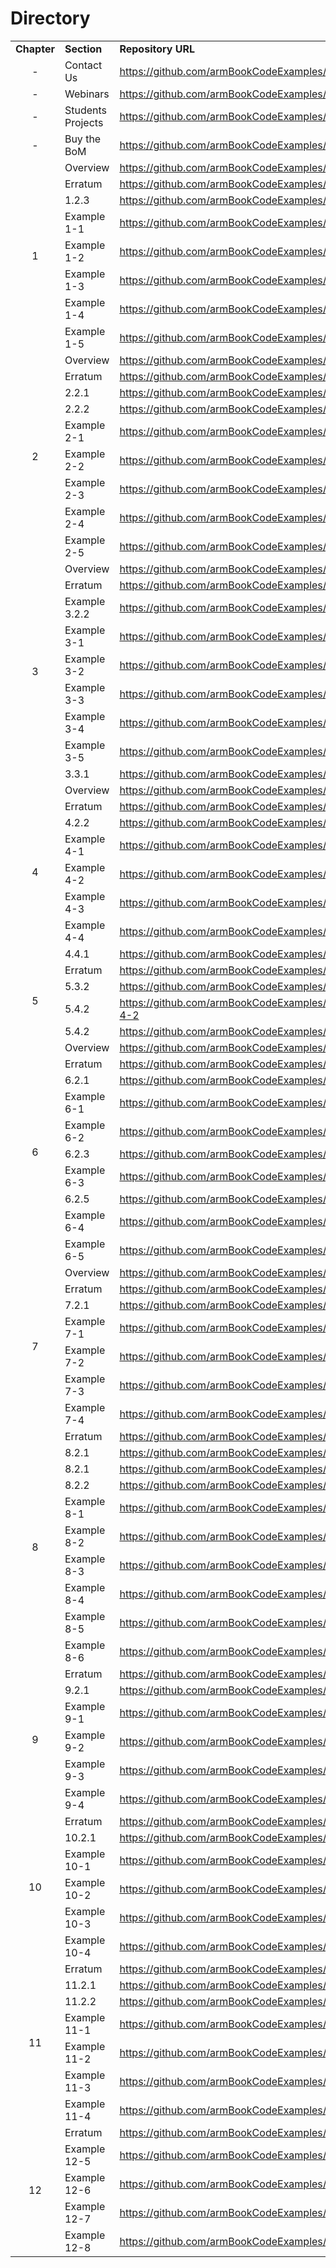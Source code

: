 # Directory

<table bakground="FFF">
<tr> <td><b>Chapter</b></td> <td><b>Section</b></td> <td><b>Repository URL</b></td> </tr>

<tr><td align="center">-</td><td>Contact Us</td><td><a href="https://github.com/armBookCodeExamples/ContactUs/blob/main/README.md">https://github.com/armBookCodeExamples/ContactUs/</a></td></tr>

<tr><td align="center">-</td><td>Webinars</td><td><a href="https://github.com/armBookCodeExamples/WebinarsOnTheBook/blob/main/README.md">https://github.com/armBookCodeExamples/WebinarsOnTheBook/</a></td></tr>
  
<tr><td align="center">-</td><td>Students Projects</td><td><a href="https://github.com/armBookCodeExamples/StudentsProjects/blob/main/README.md">https://github.com/armBookCodeExamples/StudentsProjects/</a></td></tr>

<tr><td align="center">-</td><td>Buy the BoM</td><td><a href="https://github.com/armBookCodeExamples/NotesOnDigikeyBoM/blob/main/README.md">https://github.com/armBookCodeExamples/NotesOnDigikeyBoM/</a></td></tr>
  
<!-- Pegar tabla de excel inicio -->
  
<tr><td rowspan="8" align="center">1</td><td>Overview</td><td><a href="https://github.com/armBookCodeExamples/Videos/blob/main/Chapter1/Readme.md">https://github.com/armBookCodeExamples/Videos/Chapter1</a></td></tr>
<tr><td>Erratum</td><td><a href="https://github.com/armBookCodeExamples/Erratum/tree/main/Chapter1/Readme.md">https://github.com/armBookCodeExamples/Erratum/Chapter1</a></td></tr>
<tr><td>1.2.3</td><td><a href="https://github.com/armBookCodeExamples/subsection_1-2-3">https://github.com/armBookCodeExamples/subsection_1-2-3</a></td></tr>
<tr><td>Example 1-1</td><td><a href="https://github.com/armBookCodeExamples/example_1-1">https://github.com/armBookCodeExamples/example_1-1</a></td></tr>
<tr><td>Example 1-2</td><td><a href="https://github.com/armBookCodeExamples/example_1-2">https://github.com/armBookCodeExamples/example_1-2</a></td></tr>
<tr><td>Example 1-3</td><td><a href="https://github.com/armBookCodeExamples/example_1-3">https://github.com/armBookCodeExamples/example_1-3</a></td></tr>
<tr><td>Example 1-4</td><td><a href="https://github.com/armBookCodeExamples/example_1-4">https://github.com/armBookCodeExamples/example_1-4</a></td></tr>
<tr><td>Example 1-5</td><td><a href="https://github.com/armBookCodeExamples/example_1-5">https://github.com/armBookCodeExamples/example_1-5</a></td></tr>

<tr><td rowspan="9" align="center">2</td><td>Overview</td><td><a href="https://github.com/armBookCodeExamples/Videos/blob/main/Chapter2/Readme.md">https://github.com/armBookCodeExamples/Videos/Chapter2</a></td></tr>
<tr><td>Erratum</td><td><a href="https://github.com/armBookCodeExamples/Erratum/tree/main/Chapter2/Readme.md">https://github.com/armBookCodeExamples/Erratum/Chapter2</a></td></tr>
<tr><td>2.2.1</td><td><a href="https://github.com/armBookCodeExamples/subsection_2-2-1_bin.git">https://github.com/armBookCodeExamples/subsection_2-2-1</a></td></tr>
<tr><td>2.2.2</td><td><a href="https://github.com/armBookCodeExamples/example_1-5_Doxygen">https://github.com/armBookCodeExamples/example_1-5_Doxygen</a></td></tr>
<tr><td>Example 2-1</td><td><a href="https://github.com/armBookCodeExamples/example_2-1">https://github.com/armBookCodeExamples/example_2-1</a></td></tr>
<tr><td>Example 2-2</td><td><a href="https://github.com/armBookCodeExamples/example_2-2">https://github.com/armBookCodeExamples/example_2-2</a></td></tr>
<tr><td>Example 2-3</td><td><a href="https://github.com/armBookCodeExamples/example_2-3">https://github.com/armBookCodeExamples/example_2-3</a></td></tr>
<tr><td>Example 2-4</td><td><a href="https://github.com/armBookCodeExamples/example_2-4">https://github.com/armBookCodeExamples/example_2-4</a></td></tr>
<tr><td>Example 2-5</td><td><a href="https://github.com/armBookCodeExamples/example_2-5">https://github.com/armBookCodeExamples/example_2-5</a></td></tr>
  
<tr><td rowspan="9" align="center">3</td><td>Overview</td><td><a href="https://github.com/armBookCodeExamples/Videos/blob/main/Chapter3/Readme.md">https://github.com/armBookCodeExamples/Videos/Chapter3</a></td></tr>
<tr><td>Erratum</td><td><a href="https://github.com/armBookCodeExamples/Erratum/tree/main/Chapter3/Readme.md">https://github.com/armBookCodeExamples/Erratum/Chapter3</a></td></tr>
<tr><td>Example 3.2.2</td><td><a href="https://github.com/armBookCodeExamples/subsection_3-2-2_bin.git">https://github.com/armBookCodeExamples/subsection_3-2-2</a></td></tr>
<tr><td>Example 3-1</td><td><a href="https://github.com/armBookCodeExamples/example_3-1">https://github.com/armBookCodeExamples/example_3-1</a></td></tr>
<tr><td>Example 3-2</td><td><a href="https://github.com/armBookCodeExamples/example_3-2">https://github.com/armBookCodeExamples/example_3-2</a></td></tr>
<tr><td>Example 3-3</td><td><a href="https://github.com/armBookCodeExamples/example_3-3">https://github.com/armBookCodeExamples/example_3-3</a></td></tr>
<tr><td>Example 3-4</td><td><a href="https://github.com/armBookCodeExamples/example_3-4">https://github.com/armBookCodeExamples/example_3-4</a></td></tr>
<tr><td>Example 3-5</td><td><a href="https://github.com/armBookCodeExamples/example_3-5">https://github.com/armBookCodeExamples/example_3-5</a></td></tr>
<tr><td>3.3.1</td><td><a href="https://github.com/armBookCodeExamples/under_the_hood_chapter_3">https://github.com/armBookCodeExamples/under_the_hood_chapter_3</a></td></tr>

<tr><td rowspan="8" align="center">4</td><td>Overview</td><td><a href="https://github.com/armBookCodeExamples/Videos/blob/main/Chapter4/Readme.md">https://github.com/armBookCodeExamples/Videos/Chapter4</a></td></tr>
<tr><td>Erratum</td><td><a href="https://github.com/armBookCodeExamples/Erratum/tree/main/Chapter4/Readme.md">https://github.com/armBookCodeExamples/Erratum/Chapter4</a></td></tr>
<tr><td>4.2.2</td><td><a href="https://github.com/armBookCodeExamples/subsection_4-2-2_bin.git">https://github.com/armBookCodeExamples/subsection_4-2-2</a></td></tr>
<tr><td>Example 4-1</td><td><a href="https://github.com/armBookCodeExamples/example_4-1">https://github.com/armBookCodeExamples/example_4-1</a></td></tr>
<tr><td>Example 4-2</td><td><a href="https://github.com/armBookCodeExamples/example_4-2">https://github.com/armBookCodeExamples/example_4-2</a></td></tr>
<tr><td>Example 4-3</td><td><a href="https://github.com/armBookCodeExamples/example_4-3">https://github.com/armBookCodeExamples/example_4-3</a></td></tr>
<tr><td>Example 4-4</td><td><a href="https://github.com/armBookCodeExamples/example_4-4">https://github.com/armBookCodeExamples/example_4-4</a></td></tr>
<tr><td>4.4.1</td><td><a href="https://github.com/armBookCodeExamples/case_study_chapter_4">https://github.com/armBookCodeExamples/case_study_chapter_4</a></td></tr>

<tr><td rowspan="4" align="center">5</td><td>Erratum</td><td><a href="https://github.com/armBookCodeExamples/Erratum/tree/main/Chapter5/Readme.md">https://github.com/armBookCodeExamples/Erratum/Chapter5</a></td></tr>  
<tr><td>5.3.2</td><td><a href="https://github.com/armBookCodeExamples/subsection_5-3-2">https://github.com/armBookCodeExamples/subsection_5-3-2</a></td></tr>   
<tr><td>5.4.2</td><td><a href="https://github.com/armBookCodeExamples/templates_subsection_5-4-2">https://github.com/armBookCodeExamples/templates_subsection_5-4-2</a></td></tr>
<tr><td>5.4.2</td><td><a href="https://github.com/armBookCodeExamples/subsection_5-4-2">https://github.com/armBookCodeExamples/subsection_5-4-2</a></td></tr>
  
<tr><td rowspan="10" align="center">6</td><td>Overview</td><td><a href="https://github.com/armBookCodeExamples/Videos/blob/main/Chapter6/Readme.md">https://github.com/armBookCodeExamples/Videos/Chapter6</a></td></tr>
<tr><td>Erratum</td><td><a href="https://github.com/armBookCodeExamples/Erratum/tree/main/Chapter6/Readme.md">https://github.com/armBookCodeExamples/Erratum/Chapter6</a></td></tr>  
<tr><td>6.2.1</td><td><a href="https://github.com/armBookCodeExamples/subsection_6-2-1_bin.git">https://github.com/armBookCodeExamples/subsection_6-2-1</a></td></tr>
<tr><td>Example 6-1</td><td><a href="https://github.com/armBookCodeExamples/example_6-1">https://github.com/armBookCodeExamples/example_6-1</a></td></tr>
<tr><td>Example 6-2</td><td><a href="https://github.com/armBookCodeExamples/example_6-2">https://github.com/armBookCodeExamples/example_6-2</a></td></tr>
<tr><td>6.2.3</td><td><a href="https://github.com/armBookCodeExamples/subsection_6-2-3_bin.git">https://github.com/armBookCodeExamples/subsection_6-2-3</a></td></tr>
<tr><td>Example 6-3</td><td><a href="https://github.com/armBookCodeExamples/example_6-3">https://github.com/armBookCodeExamples/example_6-3</a></td></tr>
<tr><td>6.2.5</td><td><a href="https://github.com/armBookCodeExamples/subsection_6-2-5_bin.git">https://github.com/armBookCodeExamples/subsection_6-2-5</a></td></tr>
<tr><td>Example 6-4</td><td><a href="https://github.com/armBookCodeExamples/example_6-4">https://github.com/armBookCodeExamples/example_6-4</a></td></tr>
<tr><td>Example 6-5</td><td><a href="https://github.com/armBookCodeExamples/example_6-5">https://github.com/armBookCodeExamples/example_6-5</a></td></tr>
  
<tr><td rowspan="7" align="center">7</td><td>Overview</td><td><a href="https://github.com/armBookCodeExamples/Videos/blob/main/Chapter7/Readme.md">https://github.com/armBookCodeExamples/Videos/Chapter7</a></td></tr>
<tr><td>Erratum</td><td><a href="https://github.com/armBookCodeExamples/Erratum/tree/main/Chapter7/Readme.md">https://github.com/armBookCodeExamples/Erratum/Chapter7</a></td></tr>    
<tr><td>7.2.1</td><td><a href="https://github.com/armBookCodeExamples/subsection_7-2-1_bin.git">https://github.com/armBookCodeExamples/subsection_7-2-1</a></td></tr>  
<tr><td>Example 7-1</td><td><a href="https://github.com/armBookCodeExamples/example_7-1">https://github.com/armBookCodeExamples/example_7-1</a></td></tr>
<tr><td>Example 7-2</td><td><a href="https://github.com/armBookCodeExamples/example_7-2">https://github.com/armBookCodeExamples/example_7-2</a></td></tr>
<tr><td>Example 7-3</td><td><a href="https://github.com/armBookCodeExamples/example_7-3">https://github.com/armBookCodeExamples/example_7-3</a></td></tr>
<tr><td>Example 7-4</td><td><a href="https://github.com/armBookCodeExamples/example_7-4">https://github.com/armBookCodeExamples/example_7-4</a></td></tr>

<tr><td rowspan="10" align="center">8</td><td>Erratum</td><td><a href="https://github.com/armBookCodeExamples/Erratum/tree/main/Chapter8/Readme.md">https://github.com/armBookCodeExamples/Erratum/Chapter8</a></td></tr>
<tr><td>8.2.1</td><td><a href="https://github.com/armBookCodeExamples/subsection_8-2-1a_bin.git">https://github.com/armBookCodeExamples/subsection_8-2-1a</a></td></tr>  
<tr><td>8.2.1</td><td><a href="https://github.com/armBookCodeExamples/subsection_8-2-1b_bin.git">https://github.com/armBookCodeExamples/subsection_8-2-1b</a></td></tr>
<tr><td>8.2.2</td><td><a href="https://github.com/armBookCodeExamples/subsection_8-2-2_bin.git">https://github.com/armBookCodeExamples/subsection_8-2-2</a></td></tr>
<tr><td>Example 8-1</td><td><a href="https://github.com/armBookCodeExamples/example_8-1">https://github.com/armBookCodeExamples/example_8-1</a></td></tr>
<tr><td>Example 8-2</td><td><a href="https://github.com/armBookCodeExamples/example_8-2">https://github.com/armBookCodeExamples/example_8-2</a></td></tr>
<tr><td>Example 8-3</td><td><a href="https://github.com/armBookCodeExamples/example_8-3">https://github.com/armBookCodeExamples/example_8-3</a></td></tr>
<tr><td>Example 8-4</td><td><a href="https://github.com/armBookCodeExamples/example_8-4">https://github.com/armBookCodeExamples/example_8-4</a></td></tr>
<tr><td>Example 8-5</td><td><a href="https://github.com/armBookCodeExamples/example_8-5">https://github.com/armBookCodeExamples/example_8-5</a></td></tr>
<tr><td>Example 8-6</td><td><a href="https://github.com/armBookCodeExamples/example_8-6">https://github.com/armBookCodeExamples/example_8-6</a></td></tr>

<tr><td rowspan="6" align="center">9</td><td>Erratum</td><td><a href="https://github.com/armBookCodeExamples/Erratum/tree/main/Chapter9/Readme.md">https://github.com/armBookCodeExamples/Erratum/Chapter9</a></td></tr>
<tr><td>9.2.1</td><td><a href="https://github.com/armBookCodeExamples/subsection_9-2-1_bin.git">https://github.com/armBookCodeExamples/subsection_9-2-1</a></td></tr>  
<tr><td>Example 9-1</td><td><a href="https://github.com/armBookCodeExamples/example_9-1">https://github.com/armBookCodeExamples/example_9-1</a></td></tr>
<tr><td>Example 9-2</td><td><a href="https://github.com/armBookCodeExamples/example_9-2">https://github.com/armBookCodeExamples/example_9-2</a></td></tr>
<tr><td>Example 9-3</td><td><a href="https://github.com/armBookCodeExamples/example_9-3">https://github.com/armBookCodeExamples/example_9-3</a></td></tr>
<tr><td>Example 9-4</td><td><a href="https://github.com/armBookCodeExamples/example_9-4">https://github.com/armBookCodeExamples/example_9-4</a></td></tr>
  
<tr><td rowspan="6" align="center">10</td><td>Erratum</td><td>
  <a href="https://github.com/armBookCodeExamples/Erratum/tree/main/Chapter10/Readme.md">https://github.com/armBookCodeExamples/Erratum/Chapter10</a></td></tr>
<tr><td>10.2.1</td><td><a href="https://github.com/armBookCodeExamples/subsection_10-2-1_bin.git">https://github.com/armBookCodeExamples/subsection_10-2-1</a></td></tr>
<tr><td>Example 10-1</td><td><a href="https://github.com/armBookCodeExamples/example_10-1">https://github.com/armBookCodeExamples/example_10-1</a></td></tr>
<tr><td>Example 10-2</td><td><a href="https://github.com/armBookCodeExamples/example_10-2">https://github.com/armBookCodeExamples/example_10-2</a></td></tr>
<tr><td>Example 10-3</td><td><a href="https://github.com/armBookCodeExamples/example_10-3">https://github.com/armBookCodeExamples/example_10-3</a></td></tr>
<tr><td>Example 10-4</td><td><a href="https://github.com/armBookCodeExamples/example_10-4">https://github.com/armBookCodeExamples/example_10-4</a></td></tr>
  
<tr><td rowspan="7" align="center">11</td><td>Erratum</td><td>
  <a href="https://github.com/armBookCodeExamples/Erratum/tree/main/Chapter11/Readme.md">https://github.com/armBookCodeExamples/Erratum/Chapter11</a></td></tr>
<tr><td>11.2.1</td><td><a href="https://github.com/armBookCodeExamples/subsection_11-2-1_bin.git">https://github.com/armBookCodeExamples/subsection_11-2-1</a></td></tr>  
<tr><td>11.2.2</td><td><a href="https://github.com/armBookCodeExamples/subsection_11-2-2_bin.git">https://github.com/armBookCodeExamples/subsection_11-2-2</a></td></tr>
<tr><td>Example 11-1</td><td><a href="https://github.com/armBookCodeExamples/example_11-1">https://github.com/armBookCodeExamples/example_11-1</a></td></tr>
<tr><td>Example 11-2</td><td><a href="https://github.com/armBookCodeExamples/example_11-2">https://github.com/armBookCodeExamples/example_11-2</a></td></tr>
<tr><td>Example 11-3</td><td><a href="https://github.com/armBookCodeExamples/example_11-3">https://github.com/armBookCodeExamples/example_11-3</a></td></tr>
<tr><td>Example 11-4</td><td><a href="https://github.com/armBookCodeExamples/example_11-4">https://github.com/armBookCodeExamples/example_11-4</a></td></tr>
  
<tr><td rowspan="5" align="center">12</td><td>Erratum</td><td>
  <a href="https://github.com/armBookCodeExamples/Erratum/tree/main/Chapter12/Readme.md">https://github.com/armBookCodeExamples/Erratum/Chapter12</a></td></tr>
<tr><td>Example 12-5</td><td><a href="https://github.com/armBookCodeExamples/example_12-5">https://github.com/armBookCodeExamples/example_12-5</a></td></tr>  
<tr><td>Example 12-6</td><td><a href="https://github.com/armBookCodeExamples/example_12-6">https://github.com/armBookCodeExamples/example_12-6</a></td></tr>
<tr><td>Example 12-7</td><td><a href="https://github.com/armBookCodeExamples/example_12-7">https://github.com/armBookCodeExamples/example_12-7</a></td></tr>
<tr><td>Example 12-8</td><td><a href="https://github.com/armBookCodeExamples/example_12-8">https://github.com/armBookCodeExamples/example_12-8</a></td></tr>
  
<!-- Pegar tabla de excel fin -->
</table>
